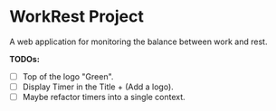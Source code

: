 # WorkRest Project

A web application for monitoring the balance between work and rest.

**TODOs:**

- [ ] Top of the logo "Green".
- [ ] Display Timer in the Title + (Add a logo).
- [ ] Maybe refactor timers into a single context.
